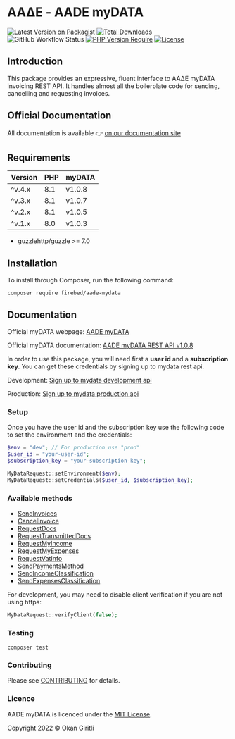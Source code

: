 # ΑΑΔΕ - AADE myDATA
    
[![Latest Version on Packagist](https://img.shields.io/packagist/v/firebed/aade-mydata.svg?style=flat-square)](https://packagist.org/packages/firebed/aade-mydata)
[![Total Downloads](https://poser.pugx.org/firebed/aade-mydata/downloads)](//packagist.org/packages/firebed/aade-mydata)
![GitHub Workflow Status](https://img.shields.io/github/actions/workflow/status/firebed/aade-mydata/php.yml)
[![PHP Version Require](https://poser.pugx.org/firebed/aade-mydata/require/php)](//packagist.org/packages/firebed/aade-mydata)
[![License](https://poser.pugx.org/firebed/aade-mydata/license)](LICENSE.md)

## Introduction

This package provides an expressive, fluent interface to ΑΑΔΕ myDATA invoicing REST API. It handles almost all the boilerplate code for sending, cancelling and requesting invoices.

## Official Documentation

All documentation is available 👉 [on our documentation site](https://docs.invoicemaker.gr/getting-started)

## Requirements

| Version | PHP | myDATA |
|---------|-----|--------|
| ^v.4.x  | 8.1 | v1.0.8 |
| ^v.3.x  | 8.1 | v1.0.7 |
| ^v.2.x  | 8.1 | v1.0.5 |
| ^v.1.x  | 8.0 | v1.0.3 |

- guzzlehttp/guzzle >= 7.0

## Installation

To install through Composer, run the following command:

```
composer require firebed/aade-mydata
```

## Documentation

Official myDATA webpage: [AADE myDATA](https://www.aade.gr/mydata)

Official myDATA documentation: [AADE myDATA REST API v1.0.8](https://www.aade.gr/sites/default/files/2024-02/myDATA%20API%20Documentation%20v1.0.8_official_ERP.pdf)

In order to use this package, you will need first a **user id** and a **subscription key**. You can get these credentials by signing up to mydata rest api.

Development: [Sign up to mydata development api](https://mydata-dev-register.azurewebsites.net/)

Production: [Sign up to mydata production api](https://www.aade.gr/mydata)

### Setup

Once you have the user id and the subscription key use the following code to set the environment and the credentials:

```php
$env = "dev"; // For production use "prod"
$user_id = "your-user-id";
$subscription_key = "your-subscription-key";

MyDataRequest::setEnvironment($env);
MyDataRequest::setCredentials($user_id, $subscription_key);
```

### Available methods

- [SendInvoices](http://docs.invoicemaker.gr/http/send-invoices)
- [CancelInvoice](http://docs.invoicemaker.gr/http/cancel-invoice)
- [RequestDocs](http://docs.invoicemaker.gr/http/request-docs)
- [RequestTransmittedDocs](http://docs.invoicemaker.gr/http/request-transmitted-docs)
- [RequestMyIncome](http://docs.invoicemaker.gr/http/request-my-income)
- [RequestMyExpenses](http://docs.invoicemaker.gr/http/request-my-expenses)
- [RequestVatInfo](http://docs.invoicemaker.gr/http/request-vat-info)
- [SendPaymentsMethod](http://docs.invoicemaker.gr/http/send-payments-method)
- [SendIncomeClassification](http://docs.invoicemaker.gr/http/send-income-classification)
- [SendExpensesClassification](http://docs.invoicemaker.gr/http/send-expenses-classification)

For development, you may need to disable client verification if you are not using https:

```php
MyDataRequest::verifyClient(false);
```

### Testing

```shell
composer test
```

### Contributing

Please see [CONTRIBUTING](http://docs.invoicemaker.gr/contributing) for details.

### Licence

AADE myDATA is licenced under the [MIT License](LICENSE.md).

Copyright 2022 &copy; Okan Giritli
